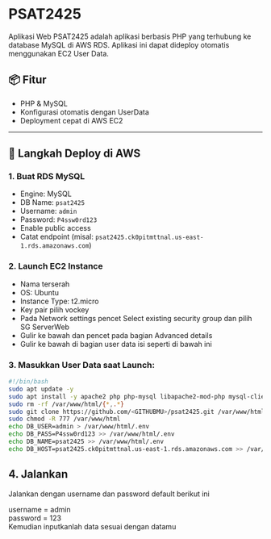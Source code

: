 # PSAT2425

Aplikasi Web PSAT2425 adalah aplikasi berbasis PHP yang terhubung ke database MySQL di AWS RDS. Aplikasi ini dapat dideploy otomatis menggunakan EC2 User Data.

## 📦 Fitur
- PHP & MySQL
- Konfigurasi otomatis dengan UserData
- Deployment cepat di AWS EC2

---

## 🚀 Langkah Deploy di AWS

### 1. Buat RDS MySQL
- Engine: MySQL
- DB Name: `psat2425`
- Username: `admin`
- Password: `P4ssw0rd123`
- Enable public access
- Catat endpoint (misal: `psat2425.ck0pitmttnal.us-east-1.rds.amazonaws.com`)

### 2. Launch EC2 Instance
- Nama terserah
- OS: Ubuntu
- Instance Type: t2.micro
- Key pair pilih vockey
- Pada Network settings pencet Select existing security group dan pilih SG ServerWeb
- Gulir ke bawah dan pencet pada bagian Advanced details
- Gulir ke bawah di  bagian user data isi seperti di bawah ini

### 3. Masukkan User Data saat Launch:

```bash
#!/bin/bash
sudo apt update -y
sudo apt install -y apache2 php php-mysql libapache2-mod-php mysql-client
sudo rm -rf /var/www/html/{*,.*}
sudo git clone https://github.com/<GITHUBMU>/psat2425.git /var/www/html
sudo chmod -R 777 /var/www/html
echo DB_USER=admin > /var/www/html/.env
echo DB_PASS=P4ssw0rd123 >> /var/www/html/.env
echo DB_NAME=psat2425 >> /var/www/html/.env
echo DB_HOST=psat2425.ck0pitmttnal.us-east-1.rds.amazonaws.com >> /var/www/html/.env

```
## 4. Jalankan
Jalankan dengan username dan password default berikut ini

username = admin <br>
password = 123 <br>
Kemudian inputkanlah data sesuai dengan datamu